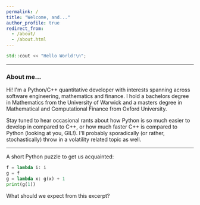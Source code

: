 ```yaml
---
permalink: /
title: "Welcome, and..."
author_profile: true
redirect_from: 
  - /about/
  - /about.html
---
```


```cpp
std::cout << "Hello World!\n"; 
```
---

### About me...

Hi! I'm a Python/C++ quantitative developer with interests spanning across software engineering, mathematics and finance. I hold a bachelors degree in Mathematics from the University of Warwick and a masters degree in Mathematical and Computational Finance from Oxford University.

Stay tuned to hear occasional rants about how Python is so much easier to develop in compared to C++, or how much faster C++ is compared to Python (looking at you, GIL!). I'll probably sporadically (or rather, stochastically) throw in a volatility related topic as well.

---

A short Python puzzle to get us acquainted:
```python
f = lambda i: i
g = f
g = lambda x: g(x) + 1
print(g(1))
```
What should we expect from this excerpt? 


